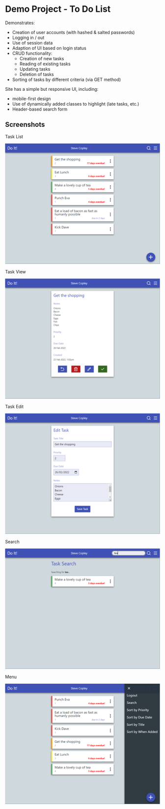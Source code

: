 # Demo Project - To Do List

Demonstrates: 

- Creation of user accounts (with hashed & salted passwords)
- Logging in / out
- Use of session data
- Adaption of UI based on login status
- CRUD functionality:
   - Creation of new tasks
   - Reading of existing tasks
   - Updating tasks
   - Deletion of tasks
- Sorting of tasks by different criteria (via GET method)

Site has a simple but responsive UI, including:

- mobile-first design
- Use of dynamically added classes to highlight (late tasks, etc.)
- Header-based search form


## Screenshots

Task List

![Task List](images/ui-list.png)

Task View

![Task View](images/ui-view.png)

Task Edit

![Task Edit](images/ui-edit.png)

Search

![Search](images/ui-search.png)

Menu

![Menu](images/ui-menu.png)


